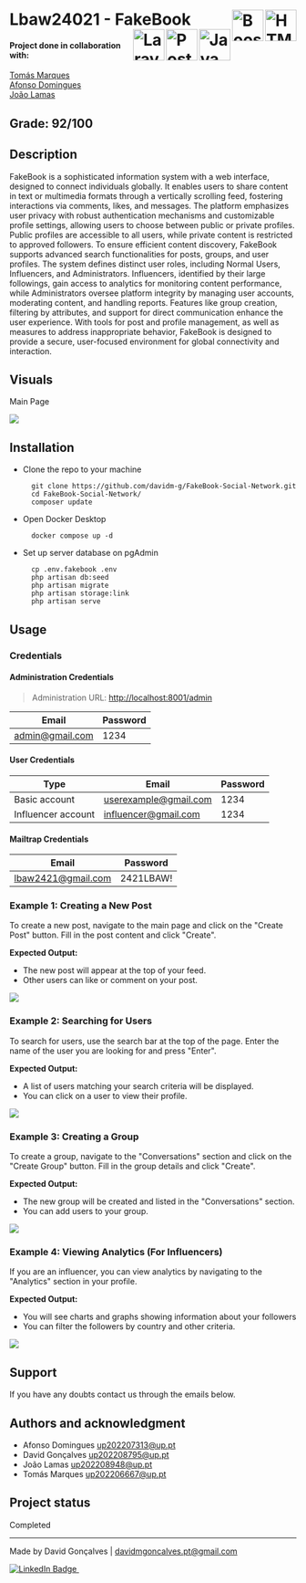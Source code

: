 # Lbaw24021 - FakeBook <img src="https://cdn.jsdelivr.net/gh/devicons/devicon@latest/icons/html5/html5-original.svg" title="HTML" alt="HTML Logo" width="55" height="55" align="right" />&nbsp; <img src="https://cdn.jsdelivr.net/gh/devicons/devicon@latest/icons/bootstrap/bootstrap-original.svg" title="Boostrap" alt="Boostrap Logo" width="55" height="55" align="right" />&nbsp; <img src="https://cdn.jsdelivr.net/gh/devicons/devicon@latest/icons/javascript/javascript-original.svg" title="JavaScript" alt="JavaScript Logo" width="55" height="55" align="right" />&nbsp; <img src="https://cdn.jsdelivr.net/gh/devicons/devicon@latest/icons/postgresql/postgresql-original.svg"  title="PostGresSQL" alt="PostGresSQL Logo" width="55" height="55" align="right" />&nbsp; <img src="https://cdn.jsdelivr.net/gh/devicons/devicon@latest/icons/laravel/laravel-original.svg" title="Laravel" alt="Laravel Logo" width="55" height="55" align="right" />&nbsp; 

#### Project done in collaboration with:  
[Tomás Marques](https://github.com/Torpedoooo)  
[Afonso Domingues](https://github.com/AfonsoDomingues17)        
[João Lamas](https://github.com/jomilamas)

## Grade: 92/100

## Description

FakeBook is a sophisticated information system with a web interface, designed to connect individuals globally. It enables users to share content in text or multimedia formats through a vertically scrolling feed, fostering interactions via comments, likes, and messages. The platform emphasizes user privacy with robust authentication mechanisms and customizable profile settings, allowing users to choose between public or private profiles. Public profiles are accessible to all users, while private content is restricted to approved followers. To ensure efficient content discovery, FakeBook supports advanced search functionalities for posts, groups, and user profiles.
The system defines distinct user roles, including Normal Users, Influencers, and Administrators. Influencers, identified by their large followings, gain access to analytics for monitoring content performance, while Administrators oversee platform integrity by managing user accounts, moderating content, and handling reports. Features like group creation, filtering by attributes, and support for direct communication enhance the user experience. With tools for post and profile management, as well as measures to address inappropriate behavior, FakeBook is designed to provide a secure, user-focused environment for global connectivity and interaction.

## Visuals

Main Page

![](/imgs/main_page.png)


## Installation

- Clone the repo to your machine

        git clone https://github.com/davidm-g/FakeBook-Social-Network.git
        cd FakeBook-Social-Network/
        composer update

- Open Docker Desktop

        docker compose up -d

- Set up server database on pgAdmin 

        cp .env.fakebook .env
        php artisan db:seed
        php artisan migrate
        php artisan storage:link
        php artisan serve

## Usage

### Credentials 

#### Administration Credentials

> Administration URL: [http://localhost:8001/admin](http://localhost:8001/admin)

| Email | Password |
|-------|----------|
| admin@gmail.com | 1234 |

#### User Credentials

| Type | Email | Password |
|------|-------|----------|
| Basic account | userexample@gmail.com | 1234 |
| Influencer account | influencer@gmail.com | 1234 |

#### Mailtrap Credentials

| Email | Password |
|-------|----------|
| lbaw2421@gmail.com | 2421LBAW! |

### Example 1: Creating a New Post

To create a new post, navigate to the main page and click on the "Create Post" button. Fill in the post content and click "Create".

**Expected Output:**
- The new post will appear at the top of your feed.
- Other users can like or comment on your post.

![](/imgs/create_post.png)

### Example 2: Searching for Users

To search for users, use the search bar at the top of the page. Enter the name of the user you are looking for and press "Enter".

**Expected Output:**
- A list of users matching your search criteria will be displayed.
- You can click on a user to view their profile.

![](/imgs/search.png)

### Example 3: Creating a Group

To create a group, navigate to the "Conversations" section and click on the "Create Group" button. Fill in the group details and click "Create".

**Expected Output:**
- The new group will be created and listed in the "Conversations" section.
- You can add users to your group.

![](/imgs/create_group.png)

### Example 4: Viewing Analytics (For Influencers)

If you are an influencer, you can view analytics by navigating to the "Analytics" section in your profile.

**Expected Output:**
- You will see charts and graphs showing information about your followers
- You can filter the followers by country and other criteria.

![](/imgs/analytics.png)

## Support

If you have any doubts contact us through the emails below.

## Authors and acknowledgment

- Afonso Domingues up202207313@up.pt
- David Gonçalves up202208795@up.pt
- João Lamas up202208948@up.pt
- Tomás Marques up202206667@up.pt

## Project status

Completed

---
Made by David Gonçalves | davidmgoncalves.pt@gmail.com  
<div id="badge"> <a href="https://www.linkedin.com/in/davidm-g"/> <img src="https://img.shields.io/badge/LinkedIn-blue?style=for-the-badge&logo=linkedin&logoColor=white" alt="LinkedIn Badge"/>&nbsp;